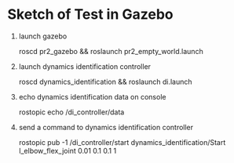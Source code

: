 Sketch of Test in Gazebo
========================

1. launch gazebo

    roscd pr2_gazebo && roslaunch pr2_empty_world.launch

2. launch dynamics identification controller

    roscd dynamics_identification && roslaunch di.launch

3. echo dynamics identification data on console

    rostopic echo /di_controller/data

4. send a command to dynamics identification controller

    rostopic pub -1 /di_controller/start dynamics_identification/Start l_elbow_flex_joint 0.01 0.1 0.1 1
